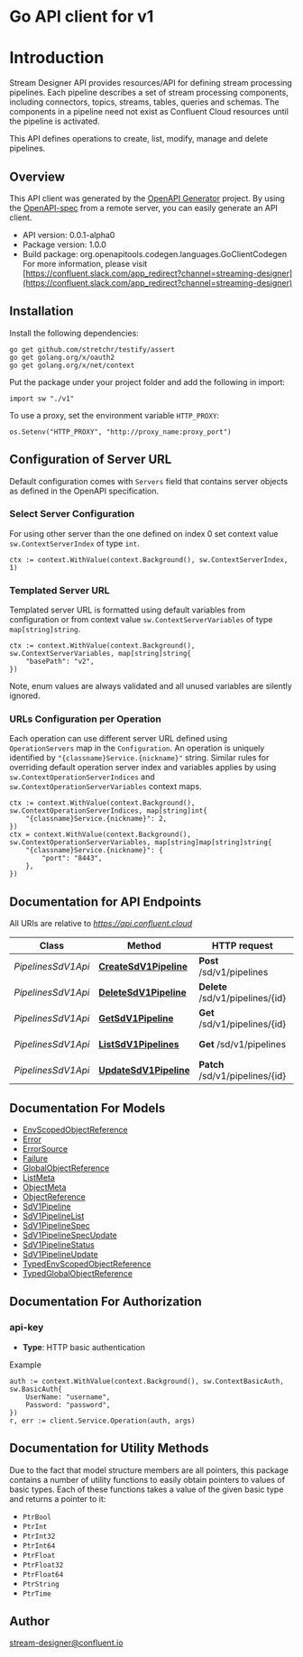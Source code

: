 # Go API client for v1

# Introduction

Stream Designer API provides resources/API for defining stream processing pipelines.
Each pipeline describes a set of stream processing components,
including connectors, topics, streams, tables, queries and schemas.
The components in a pipeline need not exist as Confluent Cloud resources until the pipeline is activated.

This API defines operations to create, list, modify, manage and delete pipelines.


## Overview
This API client was generated by the [OpenAPI Generator](https://openapi-generator.tech) project.  By using the [OpenAPI-spec](https://www.openapis.org/) from a remote server, you can easily generate an API client.

- API version: 0.0.1-alpha0
- Package version: 1.0.0
- Build package: org.openapitools.codegen.languages.GoClientCodegen
For more information, please visit [https://confluent.slack.com/app_redirect?channel=streaming-designer](https://confluent.slack.com/app_redirect?channel=streaming-designer)

## Installation

Install the following dependencies:

```shell
go get github.com/stretchr/testify/assert
go get golang.org/x/oauth2
go get golang.org/x/net/context
```

Put the package under your project folder and add the following in import:

```golang
import sw "./v1"
```

To use a proxy, set the environment variable `HTTP_PROXY`:

```golang
os.Setenv("HTTP_PROXY", "http://proxy_name:proxy_port")
```

## Configuration of Server URL

Default configuration comes with `Servers` field that contains server objects as defined in the OpenAPI specification.

### Select Server Configuration

For using other server than the one defined on index 0 set context value `sw.ContextServerIndex` of type `int`.

```golang
ctx := context.WithValue(context.Background(), sw.ContextServerIndex, 1)
```

### Templated Server URL

Templated server URL is formatted using default variables from configuration or from context value `sw.ContextServerVariables` of type `map[string]string`.

```golang
ctx := context.WithValue(context.Background(), sw.ContextServerVariables, map[string]string{
	"basePath": "v2",
})
```

Note, enum values are always validated and all unused variables are silently ignored.

### URLs Configuration per Operation

Each operation can use different server URL defined using `OperationServers` map in the `Configuration`.
An operation is uniquely identified by `"{classname}Service.{nickname}"` string.
Similar rules for overriding default operation server index and variables applies by using `sw.ContextOperationServerIndices` and `sw.ContextOperationServerVariables` context maps.

```
ctx := context.WithValue(context.Background(), sw.ContextOperationServerIndices, map[string]int{
	"{classname}Service.{nickname}": 2,
})
ctx = context.WithValue(context.Background(), sw.ContextOperationServerVariables, map[string]map[string]string{
	"{classname}Service.{nickname}": {
		"port": "8443",
	},
})
```

## Documentation for API Endpoints

All URIs are relative to *https://api.confluent.cloud*

Class | Method | HTTP request | Description
------------ | ------------- | ------------- | -------------
*PipelinesSdV1Api* | [**CreateSdV1Pipeline**](docs/PipelinesSdV1Api.md#createsdv1pipeline) | **Post** /sd/v1/pipelines | Create a Pipeline
*PipelinesSdV1Api* | [**DeleteSdV1Pipeline**](docs/PipelinesSdV1Api.md#deletesdv1pipeline) | **Delete** /sd/v1/pipelines/{id} | Delete a Pipeline
*PipelinesSdV1Api* | [**GetSdV1Pipeline**](docs/PipelinesSdV1Api.md#getsdv1pipeline) | **Get** /sd/v1/pipelines/{id} | Read a Pipeline
*PipelinesSdV1Api* | [**ListSdV1Pipelines**](docs/PipelinesSdV1Api.md#listsdv1pipelines) | **Get** /sd/v1/pipelines | List of Pipelines
*PipelinesSdV1Api* | [**UpdateSdV1Pipeline**](docs/PipelinesSdV1Api.md#updatesdv1pipeline) | **Patch** /sd/v1/pipelines/{id} | Update a Pipeline


## Documentation For Models

 - [EnvScopedObjectReference](docs/EnvScopedObjectReference.md)
 - [Error](docs/Error.md)
 - [ErrorSource](docs/ErrorSource.md)
 - [Failure](docs/Failure.md)
 - [GlobalObjectReference](docs/GlobalObjectReference.md)
 - [ListMeta](docs/ListMeta.md)
 - [ObjectMeta](docs/ObjectMeta.md)
 - [ObjectReference](docs/ObjectReference.md)
 - [SdV1Pipeline](docs/SdV1Pipeline.md)
 - [SdV1PipelineList](docs/SdV1PipelineList.md)
 - [SdV1PipelineSpec](docs/SdV1PipelineSpec.md)
 - [SdV1PipelineSpecUpdate](docs/SdV1PipelineSpecUpdate.md)
 - [SdV1PipelineStatus](docs/SdV1PipelineStatus.md)
 - [SdV1PipelineUpdate](docs/SdV1PipelineUpdate.md)
 - [TypedEnvScopedObjectReference](docs/TypedEnvScopedObjectReference.md)
 - [TypedGlobalObjectReference](docs/TypedGlobalObjectReference.md)


## Documentation For Authorization



### api-key

- **Type**: HTTP basic authentication

Example

```golang
auth := context.WithValue(context.Background(), sw.ContextBasicAuth, sw.BasicAuth{
    UserName: "username",
    Password: "password",
})
r, err := client.Service.Operation(auth, args)
```


## Documentation for Utility Methods

Due to the fact that model structure members are all pointers, this package contains
a number of utility functions to easily obtain pointers to values of basic types.
Each of these functions takes a value of the given basic type and returns a pointer to it:

* `PtrBool`
* `PtrInt`
* `PtrInt32`
* `PtrInt64`
* `PtrFloat`
* `PtrFloat32`
* `PtrFloat64`
* `PtrString`
* `PtrTime`

## Author

stream-designer@confluent.io

